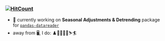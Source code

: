 ### [![HitCount](https://img.shields.io/endpoint?url=https%3A%2F%2Fhits.dwyl.com%2Fviczommers%2Fviczommers.json&style=flat&logo=github&label=github%20hits&color=brightgreen)](http://hits.dwyl.com/viczommers/viczommers)
- :wrench: currently working on **Seasonal Adjustments & Detrending** package for [`pandas-datareader`](https://pypi.org/project/pandas-datareader/)
- away from 🖥️, I do: ♟️🏌️‍♂️⛳🎿⛷️🏄

<!--
[![HitCount](https://hits.dwyl.com/viczommers/viczommers.svg?style=flat)](http://hits.dwyl.com/viczommers/viczommers)
![Total Stars Badge](https://img.shields.io/badge/total%20stars-123-brightgreen)
![](https://img.shields.io/endpoint?url=https%3A%2F%2Fhits.dwyl.com%2Fviczommers%2Fviczommers.json&style=flat&logo=github&label=github%20hits&color=brightgreen)

-->

